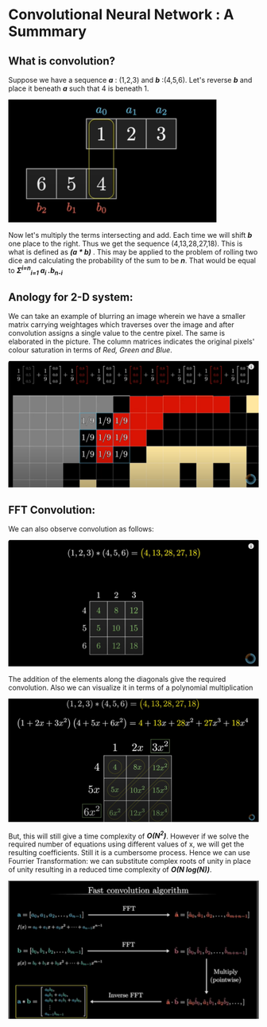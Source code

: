 # Convolutional Neural Network : A Summmary
## What is convolution?
Suppose we have a sequence ***a*** : (1,2,3) and ***b*** :(4,5,6). Let's reverse ***b*** and place it beneath ***a*** such that 4 is beneath 1. 


![Screenshot 2024-05-09 201821.png](../_resources/Screenshot%202024-05-09%20201821.png)



Now let's multiply the terms intersecting and add. Each time we will shift ***b*** one place to the right. Thus we get the sequence (4,13,28,27,18). This is what is defined as ***(a * b)***  . This may be applied to the problem of rolling two dice and calculating the probability of the sum to be ***n***. That would be equal to ***Σ<sup>i=n</sup><sub>i=1</sub> a<sub>i</sub> .b<sub>n-i</sub>***

## Anology for 2-D system:
We can take an example of blurring an image wherein we have a smaller matrix carrying weightages which traverses over the image and after convolution assigns a single value to the centre pixel. The same is elaborated in the picture. The column matrices indicates the original pixels' colour saturation in terms of *Red, Green and Blue*.


![Screenshot 2024-05-09 195519.png](../_resources/Screenshot%202024-05-09%20195519.png)

## FFT Convolution:
We can also observe convolution as follows:

![Screenshot 2024-05-09 200622.png](../_resources/Screenshot%202024-05-09%20200622.png)

The addition of the elements along the diagonals give the required convolution. Also we can visualize it in terms of a polynomial multiplication

![Screenshot 2024-05-09 200851.png](../_resources/Screenshot%202024-05-09%20200851.png)

But, this will still give a time complexity of ***O(N<sup>2</sup>)***. However if we solve the required number of equations using different values of x, we will get the resulting coefficients. Still it is a cumbersome process. Hence we can use Fourrier Transformation: we can substitute complex roots of unity in place of unity resulting in a reduced time complexity of ***O(N log(N))***.





![Screenshot 2024-05-09 201713.png](../_resources/Screenshot%202024-05-09%20201713.png)




